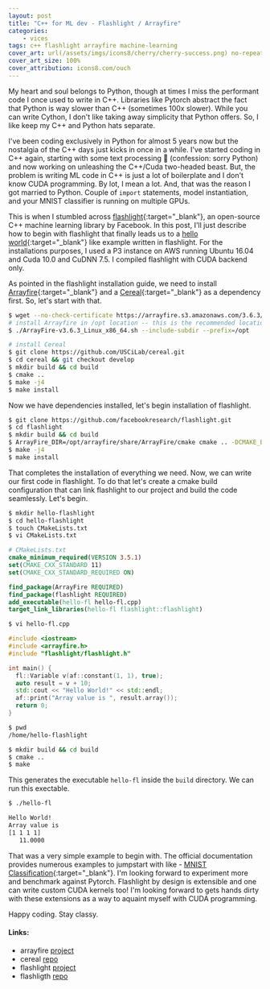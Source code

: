 ```yaml
---
layout: post
title: "C++ for ML dev - Flashlight / Arrayfire"
categories: 
    - vices
tags: c++ flashlight arrayfire machine-learning
cover_art: url(/assets/imgs/icons8/cherry/cherry-success.png) no-repeat right
cover_art_size: 100%
cover_attribution: icons8.com/ouch
---
```

My heart and soul belongs to Python, though at times I miss the performant code I once used to write in C++. Libraries like Pytorch abstract the fact that Python is way slower than C++ (sometimes 100x slower). While you can write Cython, I don't like taking away simplicity that Python offers. So, I like keep my C++ and Python hats separate.

I've been coding exclusively in Python for almost 5 years now but the nostalgia of the C++ days just kicks in once in a while. I've started coding in C++ again, starting with some text processing 👀 (confession: sorry Python) and now working on unleashing the C++/Cuda two-headed beast. But, the problem is writing ML code in C++ is just a lot of boilerplate and I don't know CUDA programming. By lot, I mean a lot. And, that was the reason I got married to Python. Couple of `import` statements, model instantiation, and your MNIST classifier is running on multiple GPUs. 

This is when I stumbled across [flashlight](https://fl.readthedocs.io/en/latest/index.html){:target="_blank"}, an open-source C++ machine learning library by Facebook. In this post, I'll just describe how to begin with flashlight that finally leads us to a [hello world](https://fl.readthedocs.io/en/latest/installation.html#building-your-project-with-flashlight){:target="_blank"} like example written in flashlight. For the installations purposes, I used a P3 instance on AWS running Ubuntu 16.04 and Cuda 10.0 and CuDNN 7.5. I compiled flashlight with CUDA backend only.

As pointed in the flashlight installation guide, we need to install [Arrayfire](https://arrayfire.com/download/){:target="_blank"} and a [Cereal](https://github.com/USCiLab/cereal/){:target="_blank"} as a dependency first. So, let's start with that.

```bash
$ wget --no-check-certificate https://arrayfire.s3.amazonaws.com/3.6.3/ArrayFire-v3.6.3_Linux_x86_64.sh
# install Arrayfire in /opt location -- this is the recommended location
$ ./ArrayFire-v3.6.3_Linux_x86_64.sh --include-subdir --prefix=/opt

# install Cereal
$ git clone https://github.com/USCiLab/cereal.git
$ cd cereal && git checkout develop
$ mkdir build && cd build
$ cmake ..
$ make -j4
$ make install
```

Now we have dependencies installed, let's begin installation of flashlight.

```bash
$ git clone https://github.com/facebookresearch/flashlight.git
$ cd flashlight
$ mkdir build && cd build
$ ArrayFire_DIR=/opt/arrayfire/share/ArrayFire/cmake cmake .. -DCMAKE_BUILD_TYPE=Release -DFLASHLIGHT_BACKEND=CUDA
$ make -j4
$ make install
```

That completes the installation of everything we need. Now, we can write our first code in flashlight. To do that let's create a cmake build configuration that can link flashlight to our project and build the code seamlessly. Let's begin.

```bash
$ mkdir hello-flashlight
$ cd hello-flashlight
$ touch CMakeLists.txt
$ vi CMakeLists.txt
```

```cmake
# CMakeLists.txt
cmake_minimum_required(VERSION 3.5.1)
set(CMAKE_CXX_STANDARD 11)
set(CMAKE_CXX_STANDARD_REQUIRED ON)

find_package(ArrayFire REQUIRED)
find_package(flashlight REQUIRED)
add_executable(hello-fl hello-fl.cpp)
target_link_libraries(hello-fl flashlight::flashlight)
```

```bash
$ vi hello-fl.cpp
```

```cpp
#include <iostream>
#include <arrayfire.h>
#include "flashlight/flashlight.h"

int main() {
  fl::Variable v(af::constant(1, 1), true);
  auto result = v + 10;
  std::cout << "Hello World!" << std::endl;
  af::print("Array value is ", result.array());
  return 0;
}
```

```bash
$ pwd
/home/hello-flashlight

$ mkdir build && cd build
$ cmake ..
$ make
```

This generates the executable ```hello-fl``` inside the ```build``` directory. We can run this exectable.

```bash
$ ./hello-fl

Hello World!
Array value is 
[1 1 1 1]
   11.0000
```

That was a very simple example to begin with. The official documentation provides numerous examples to jumpstart with like - [MNIST Classification](https://fl.readthedocs.io/en/latest/mnist.html){:target="_blank"}. I'm looking forward to experiment more and benchmark against Pytorch. Flashlight by design is extensible and one can write custom CUDA kernels too! I'm looking forward to gets hands dirty with these extensions as a way to aquaint myself with CUDA programming.

Happy coding. Stay classy.

#### Links:
 - arrayfire [project](https://arrayfire.com/download/)
 - cereal [repo](https://github.com/USCiLab/cereal/)
 - flashlight [project](https://fl.readthedocs.io/en/latest/index.html)
 - flashligth [repo](https://github.com/facebookresearch/flashlight)
